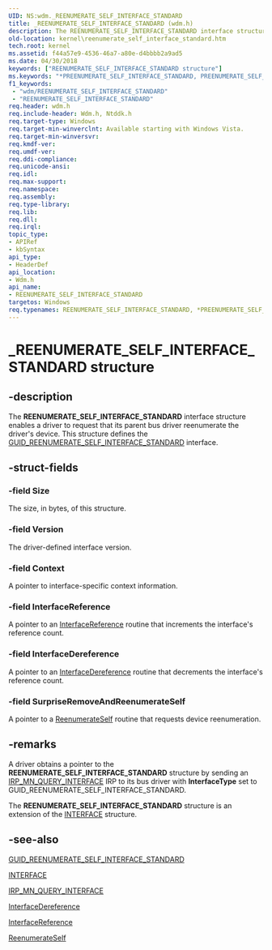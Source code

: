 ```yaml
---
UID: NS:wdm._REENUMERATE_SELF_INTERFACE_STANDARD
title: _REENUMERATE_SELF_INTERFACE_STANDARD (wdm.h)
description: The REENUMERATE_SELF_INTERFACE_STANDARD interface structure enables a driver to request that its parent bus driver reenumerate the driver's device. This structure defines the GUID_REENUMERATE_SELF_INTERFACE_STANDARD interface.
old-location: kernel\reenumerate_self_interface_standard.htm
tech.root: kernel
ms.assetid: f44a57e9-4536-46a7-a80e-d4bbbb2a9ad5
ms.date: 04/30/2018
keywords: ["REENUMERATE_SELF_INTERFACE_STANDARD structure"]
ms.keywords: "*PREENUMERATE_SELF_INTERFACE_STANDARD, PREENUMERATE_SELF_INTERFACE_STANDARD, PREENUMERATE_SELF_INTERFACE_STANDARD structure pointer [Kernel-Mode Driver Architecture], REENUMERATE_SELF_INTERFACE_STANDARD, REENUMERATE_SELF_INTERFACE_STANDARD structure [Kernel-Mode Driver Architecture], _REENUMERATE_SELF_INTERFACE_STANDARD, drvr_interface_6e913216-4d26-4c59-b040-854f5aac2a9a.xml, kernel.reenumerate_self_interface_standard, wdm/PREENUMERATE_SELF_INTERFACE_STANDARD, wdm/REENUMERATE_SELF_INTERFACE_STANDARD"
f1_keywords:
 - "wdm/REENUMERATE_SELF_INTERFACE_STANDARD"
 - "REENUMERATE_SELF_INTERFACE_STANDARD"
req.header: wdm.h
req.include-header: Wdm.h, Ntddk.h
req.target-type: Windows
req.target-min-winverclnt: Available starting with Windows Vista.
req.target-min-winversvr: 
req.kmdf-ver: 
req.umdf-ver: 
req.ddi-compliance: 
req.unicode-ansi: 
req.idl: 
req.max-support: 
req.namespace: 
req.assembly: 
req.type-library: 
req.lib: 
req.dll: 
req.irql: 
topic_type:
- APIRef
- kbSyntax
api_type:
- HeaderDef
api_location:
- Wdm.h
api_name:
- REENUMERATE_SELF_INTERFACE_STANDARD
targetos: Windows
req.typenames: REENUMERATE_SELF_INTERFACE_STANDARD, *PREENUMERATE_SELF_INTERFACE_STANDARD
---
```


# _REENUMERATE_SELF_INTERFACE_STANDARD structure


## -description


The <b>REENUMERATE_SELF_INTERFACE_STANDARD</b> interface structure enables a driver to request that its parent bus driver reenumerate the driver's device. This structure  defines the <a href="https://docs.microsoft.com/previous-versions/windows/hardware/drivers/ff546570(v=vs.85)">GUID_REENUMERATE_SELF_INTERFACE_STANDARD</a> interface.


## -struct-fields




### -field Size

The size, in bytes, of this structure.


### -field Version

The driver-defined interface version.


### -field Context

A pointer to interface-specific context information.


### -field InterfaceReference

A pointer to an <a href="https://docs.microsoft.com/windows-hardware/drivers/ddi/wdm/nc-wdm-pinterface_reference">InterfaceReference</a> routine that increments the interface's reference count.


### -field InterfaceDereference

A pointer to an <a href="https://docs.microsoft.com/windows-hardware/drivers/ddi/wdm/nc-wdm-pinterface_dereference">InterfaceDereference</a> routine that decrements the interface's reference count.


### -field SurpriseRemoveAndReenumerateSelf

A pointer to a <a href="https://docs.microsoft.com/windows-hardware/drivers/ddi/wdm/nc-wdm-preenumerate_self">ReenumerateSelf</a> routine that requests device reenumeration.


## -remarks



A driver obtains a pointer to the <b>REENUMERATE_SELF_INTERFACE_STANDARD</b> structure by sending an <a href="https://docs.microsoft.com/windows-hardware/drivers/kernel/irp-mn-query-interface">IRP_MN_QUERY_INTERFACE</a> IRP to its bus driver with <b>InterfaceType</b> set to GUID_REENUMERATE_SELF_INTERFACE_STANDARD.

The <b>REENUMERATE_SELF_INTERFACE_STANDARD</b> structure is an extension of the <a href="https://docs.microsoft.com/windows-hardware/drivers/ddi/wdm/ns-wdm-_interface">INTERFACE</a> structure.




## -see-also




<a href="https://docs.microsoft.com/previous-versions/windows/hardware/drivers/ff546570(v=vs.85)">GUID_REENUMERATE_SELF_INTERFACE_STANDARD</a>



<a href="https://docs.microsoft.com/windows-hardware/drivers/ddi/wdm/ns-wdm-_interface">INTERFACE</a>



<a href="https://docs.microsoft.com/windows-hardware/drivers/kernel/irp-mn-query-interface">IRP_MN_QUERY_INTERFACE</a>



<a href="https://docs.microsoft.com/windows-hardware/drivers/ddi/wdm/nc-wdm-pinterface_dereference">InterfaceDereference</a>



<a href="https://docs.microsoft.com/windows-hardware/drivers/ddi/wdm/nc-wdm-pinterface_reference">InterfaceReference</a>



<a href="https://docs.microsoft.com/windows-hardware/drivers/ddi/wdm/nc-wdm-preenumerate_self">ReenumerateSelf</a>
 

 

